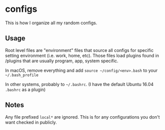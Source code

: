 # configs
This is how I organize all my random configs. 

## Usage
Root level files are "environment" files that source all configs for specific setting environment (i.e. work, home, etc). Those files load plugins found in /plugins that are usually program, app, system specific.

In macOS, remove everything and add `source ~/config/<env>.bash` to your `~/.bash_profile`

In other systems, probably to `~/.bashrc`. (I have the default Ubuntu 16.04 `.bashrc` as a plugin)

## Notes
Any file prefixed `local*` are ignored. This is for any configurations you don't want checked in publicly.